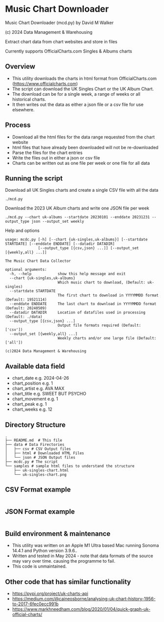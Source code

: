 # Music Chart Downloader

Music Chart Downloader (mcd.py) by David M Walker

(c) 2024 Data Management & Warehousing

Extract chart data from chart websites and store in files

Currently supports OfficialCharts.com Singles & Albums charts

## Overview

* This utility downloads the charts in html format from OfficialCharts.com (https://www.officialcharts.com)
* The script can download the UK Singles Chart or the UK Album Chart.
* The download can be for a single week, a range of weeks or all historical charts.
* It then writes out the data as either a json file or a csv file for use elsewhere.

## Process

* Download all the html files for the data range requested from the chart website
* html files that have already been downloaded will not be re-downloaded
* Parse the files for the chart entries
* Write the files out in either a json or csv file 
* Charts can be written out as one file per week or one file for all data

## Running the script

Download all UK Singles charts and create a single CSV file with all the data
```
./mcd.py
```

Download the 2023 UK Album charts and write one JSON file per week

```
./mcd.py --chart uk-albums --startdate 20230101 --enddate 20231231 --output_type json --output_set weekly
```

Help and options

```
usage: mcdc.py [-h] [--chart {uk-singles,uk-albums}] [--startdate STARTDATE] [--enddate ENDDATE] [--datadir DATADIR]
               [--output_type [{csv,json} ...]] [--output_set [{weekly,all} ...]]

The Music Chart Data Collector

optional arguments:
  -h, --help            show this help message and exit
  --chart {uk-singles,uk-albums}
                        Which music chart to download, (Default: uk-singles)
  --startdate STARTDATE
                        The first chart to download in YYYYMMDD format (Default: 19521114)
  --enddate ENDDATE     The last chart to download in YYYYMMDD format (Default: 20240509)
  --datadir DATADIR     Location of datafiles used in processing (Default: ./data)
  --output_type [{csv,json} ...]
                        Output file formats required (Default: ['csv'])
  --output_set [{weekly,all} ...]
                        Weekly charts and/or one large file (Default: ['all'])

(c)2024 Data Management & Warehousing
```

## Available data field

* chart_date e.g. 2024-04-26
* chart_position e.g. 1
* chart_artist e.g. AVA MAX
* chart_title e.g. SWEET BUT PSYCHO
* chart_movement e.g. 1
* chart_peak e.g. 1
* chart_weeks e.g. 12

## Directory Structure

```
.
├── README.md  # This file
├── data # Data Firectories
│   ├── csv # CSV Output files
│   ├── html # Downloaded HTML Files
│   └── json # JSON Output files
├── mcdc.py # The script
└── samples # sample html files to understand the structure 
    ├── uk-singles-chart.html
    └── uk-singles-chart.png

```

## CSV Format example

```
```

## JSON Format example

```
```

## Build environment & maintenance

* This utility was written on an Apple M1 Ultra based Mac running Sonoma 14.4.1 and Python version 3.9.6..
* Written and tested in May 2024 - note that data formats of the source may vary over time. causing the programme to fail.
* This code is unmaintained.

## Other code that has similar functionality
* https://pypi.org/project/uk-charts-api
* https://medium.com/@caineosborne/analysing-uk-chart-history-1956-to-2017-6fec0ecc991b
* https://www.markhneedham.com/blog/2020/01/04/quick-graph-uk-official-charts/